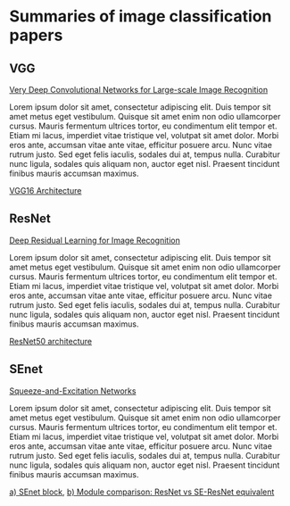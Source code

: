 # Summaries of image classification papers

## VGG
[Very Deep Convolutional Networks for Large-scale Image Recognition](https://arxiv.org/pdf/1409.1556.pdf)

Lorem ipsum dolor sit amet, consectetur adipiscing elit. Duis tempor sit
amet metus eget vestibulum. Quisque sit amet enim non odio ullamcorper
cursus. Mauris fermentum ultrices tortor, eu condimentum elit tempor et.
Etiam mi lacus, imperdiet vitae tristique vel, volutpat sit amet dolor.
Morbi eros ante, accumsan vitae ante vitae, efficitur posuere arcu. Nunc
vitae rutrum justo. Sed eget felis iaculis, sodales dui at, tempus
nulla. Curabitur nunc ligula, sodales quis aliquam non, auctor eget
nisl. Praesent tincidunt finibus mauris accumsan maximus.

[VGG16 Architecture](vgg16.png)
<!-- [<img src="vgg16.png" alt="VGG16 architecture" height="400">](vgg16.png) -->

## ResNet
[Deep Residual Learning for Image Recognition](https://arxiv.org/pdf/1512.03385.pdf)

Lorem ipsum dolor sit amet, consectetur adipiscing elit. Duis tempor sit
amet metus eget vestibulum. Quisque sit amet enim non odio ullamcorper
cursus. Mauris fermentum ultrices tortor, eu condimentum elit tempor et.
Etiam mi lacus, imperdiet vitae tristique vel, volutpat sit amet dolor.
Morbi eros ante, accumsan vitae ante vitae, efficitur posuere arcu. Nunc
vitae rutrum justo. Sed eget felis iaculis, sodales dui at, tempus
nulla. Curabitur nunc ligula, sodales quis aliquam non, auctor eget
nisl. Praesent tincidunt finibus mauris accumsan maximus.

[ResNet50 architecture](resnet50.png)

## SEnet
[Squeeze-and-Excitation Networks](https://arxiv.org/pdf/1709.01507.pdf)

Lorem ipsum dolor sit amet, consectetur adipiscing elit. Duis tempor sit
amet metus eget vestibulum. Quisque sit amet enim non odio ullamcorper
cursus. Mauris fermentum ultrices tortor, eu condimentum elit tempor et.
Etiam mi lacus, imperdiet vitae tristique vel, volutpat sit amet dolor.
Morbi eros ante, accumsan vitae ante vitae, efficitur posuere arcu. Nunc
vitae rutrum justo. Sed eget felis iaculis, sodales dui at, tempus
nulla. Curabitur nunc ligula, sodales quis aliquam non, auctor eget
nisl. Praesent tincidunt finibus mauris accumsan maximus.

[a) SEnet block](SEnet_block.png), 
[b) Module comparison: ResNet vs SE-ResNet equivalent](ResNetmod_SEnetmod.png)
